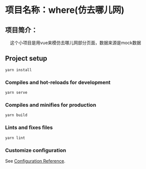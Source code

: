 # 项目名称：where(仿去哪儿网)

## 项目简介：
&nbsp;&nbsp;&nbsp;&nbsp;这个小项目是用vue来模仿去哪儿网部分页面，数据来源是mock数据
## Project setup
```
yarn install
```

### Compiles and hot-reloads for development
```
yarn serve
```

### Compiles and minifies for production
```
yarn build
```

### Lints and fixes files
```
yarn lint
```

### Customize configuration
See [Configuration Reference](https://cli.vuejs.org/config/).
